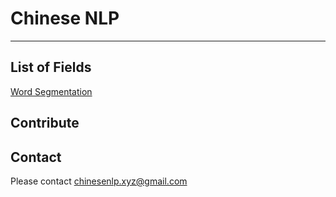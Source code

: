 # Chinese NLP

---

## List of Fields

[Word Segmentation](docs/word_segmentation.md)



## Contribute

## Contact

Please contact chinesenlp.xyz@gmail.com

